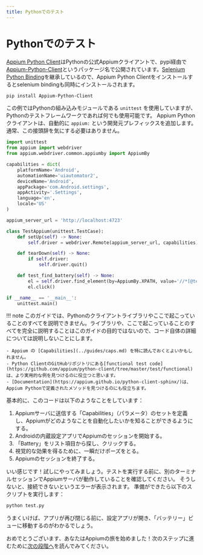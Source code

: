 ```yaml
---
title: Pythonでのテスト
---
```


# Pythonでのテスト

<!-- The [Appium Python Client](https://github.com/appium/python-client) is an official Appium client in Python, which is available via pypi under the [Appium-Python-Client](https://pypi.org/project/Appium-Python-Client/) package name.
It inherits from the [Selenium Python Binding](https://pypi.org/project/selenium/), so installing the Appium Python Client includes the selenium binding. -->

[Appium Python Client](https://github.com/appium/python-client)はPythonの公式Appiumクライアントで、pypi経由で[Appium-Python-Client](https://pypi.org/project/Appium-Python-Client/)というパッケージ名で公開されています。[Selenium Python Binding](https://pypi.org/project/selenium/)を継承しているので、Appium Python Clientをインストールするとselenium bindingも同時にインストールされます。

```bash
pip install Appium-Python-Client
```

<!-- This example uses Python's built-in `unittest` module, though you can use any Python test framework you want.
The Appium Python client adds the `appium:` vendor prefix automatically.
You usually do not need to worry about the prefix. -->

この例ではPythonの組み込みモジュールである `unittest` を使用していますが、Pythonのテストフレームワークであれば何でも使用可能です。
Appium Pythonクライアントは、自動的に `appium:` という開発元プレフィックスを追加します。
通常、この接頭辞を気にする必要はありません。

```python
import unittest
from appium import webdriver
from appium.webdriver.common.appiumby import AppiumBy

capabilities = dict(
    platformName='Android',
    automationName='uiautomator2',
    deviceName='Android',
    appPackage='com.Android.settings',
    appActivity='.Settings',
    language='en',
    locale='US'
)

appium_server_url = 'http://localhost:4723'

class TestAppium(unittest.TestCase):
    def setUp(self) -> None:
        self.driver = webdriver.Remote(appium_server_url, capabilities)

    def tearDown(self) -> None:
        if self.driver:
            self.driver.quit()

    def test_find_battery(self) -> None:
        el = self.driver.find_element(by=AppiumBy.XPATH, value='//*[@text="Battery"]')
        el.click()

if __name__ == '__main__':
    unittest.main()
```

<!-- !!! note -->

<!-- It's not within the scope of this guide to give a complete run-down on the Python client
    library or everything that's happening here, so we'll leave the code itself unexplained in detail for now.
    - You may want to read up particularly on Appium [Capabilities](../guides/caps.md).
    - [functional test code](https://github.com/appium/python-client/tree/master/test/functional) in Python Client GitHub repository should help to find more working example.
    - [Documentation](https://appium.github.io/python-client-sphinx/) also helps to find methods
    defined in the Appium Python Client. -->

!!! note
    このガイドでは、Pythonのクライアントライブラリやここで起こっていることのすべてを説明できません。ライブラリや、ここで起こっていることのすべてを完全に説明することはこのガイドの目的ではないので、コード自体の詳細については説明しないことにします。
    
    - Appium の [Capabilities](../guides/caps.md) を特に読んでおくとよいかもしれません。
    - Python ClientのGitHubリポジトリにある[functional test code](https://github.com/appium/python-client/tree/master/test/functional)は、より実用的な例を見つけるのに役立つと思います。
    - [Documentation](https://appium.github.io/python-client-sphinx/)は、Appium Pythonで定義されたメソッドを見つけるのにも役立ちます。

<!-- Basically, this code is doing the following: -->
基本的に、このコードは以下のようなことをしています：

<!-- 1. Defining a set of "Capabilities" (parameters) to send to the Appium server so Appium knows what kind of thing you want to automate.
1. Starting an Appium session on the built-in Android settings app.
1. Finding the "Battery" list item and clicking it.
1. Pausing for a moment purely for visual effect.
1. Ending the Appium session. -->

1. Appiumサーバに送信する「Capabilities」（パラメータ）のセットを定義し、Appiumがどのようなことを自動化したいかを知ることができるようにする。
1. Androidの内蔵設定アプリでAppiumのセッションを開始する。
1. 「Battery」をリスト項目から探し、クリックする。
1. 視覚的な効果を得るために、一瞬だけポーズをとる。
1. Appiumのセッションを終了する。

<!-- That's it! Let's give it a try. Before you run the test, make sure that you have an Appium server running in another terminal session, otherwise you'll get an error about not being able to connect to one. Then, you can execute the script: -->

いい感じです！試しにやってみましょう。テストを実行する前に、別のターミナルセッションでAppiumサーバが動作していることを確認してください。
そうしないと、接続できないというエラーが表示されます。
準備ができたら以下のスクリプトを実行します：

```bash
python test.py
```

<!-- If all goes well, you'll see the Settings app open up and navigate to the "Battery" view before the
app closes again.

Congratulations, you've started your Appium journey! Read on for some next steps to explore. -->

うまくいけば、アプリが再び閉じる前に、設定アプリが開き、「バッテリー」ビューに移動するのがわかるでしょう。

おめでとうございます、あなたはAppiumの旅を始めました！次のステップに進むために[次の段階へ](next-steps.md)を読んでみてください。
